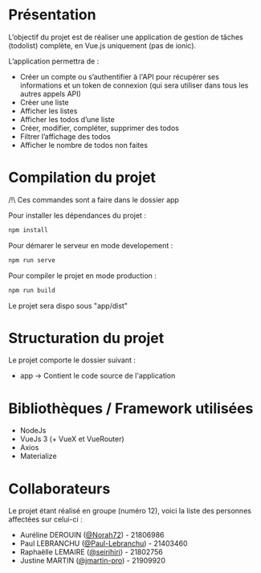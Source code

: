 # Présentation

L’objectif du projet est de réaliser une application de gestion de tâches (todolist) complète, en Vue.js uniquement (pas de ionic).

L’application permettra de :

- Créer un compte ou s’authentifier à l'API pour récupérer ses informations et un token de connexion (qui sera utiliser dans tous les autres appels API)
- Créer une liste
- Afficher les listes
- Afficher les todos d’une liste
- Créer, modifier, compléter, supprimer des todos
- Filtrer l’affichage des todos
- Afficher le nombre de todos non faites


# Compilation du projet

/!\\ Ces commandes sont a faire dans le dossier app

Pour installer les dépendances du projet :

```bash
npm install
```

Pour démarer le serveur en mode developement :

```bash
npm run serve
```

Pour compiler le projet en mode production :

```bash
npm run build
```

Le projet sera dispo sous "app/dist"

# Structuration du projet

Le projet comporte le dossier suivant :
- app → Contient le code source de l'application

# Bibliothèques / Framework utilisées

- NodeJs
- VueJs 3 (+ VueX et VueRouter)
- Axios
- Materialize

# Collaborateurs

Le projet étant réalisé en groupe (numéro 12), voici la liste des personnes affectées sur celui-ci :

- Auréline DEROUIN ([@Norah72](https://github.com/Norah72)) - 21806986
- Paul LEBRANCHU ([@Paul-Lebranchu](https://github.com/Paul-Lebranchu)) - 21403460
- Raphaëlle LEMAIRE ([@seirihiri](https://github.com/seirihiri)) - 21802756
- Justine MARTIN ([@jmartin-pro](https://github.com/jmartin-pro)) - 21909920
